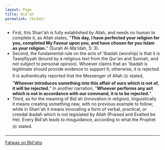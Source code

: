 ```yaml
---
layout: Page
title: Bid'ah
permalink: /bidah/
---
```


- First, this Shari'ah is fully established by Allah, and needs no human to complete it, as Allah states, "**This day, I have perfected your religion for you, completed My Favour upon you, and have chosen for you Islam as your religion.**" (Surah Al-Ma'idah, 5: 3). 
- Second, the fundamental rule on the acts of 'Ibadah (worship) is that it is Tawqifiyyah (bound by a religious text from the Qur'an and Sunnah, and not subject to personal opinion). Whoever claims that an 'Ibadah is legitimate should provide evidence to support it; otherwise, it is rejected. It is authentically reported that the Messenger of Allah ﷺ stated, "**Whoever introduces something into this affair of ours which is not of, it will be rejected.**" In another narration, "**Whoever performs any act which is not in accordance with our command, it is to be rejected.**" 
- Third, as for the meaning of Bid`ah (innovation in religion), linguistically it means creating something new, with no previous example to follow; while in Shari'ah it means innovating a form of verbal, practical, or creedal ibadah which is not legislated by Allah (Praised and Exalted be He). Every Bid'ah leads to misguidance, according to what the Prophet ﷺ stated. 

---
[Fatwas on Bid'ahs](https://alsalafiyyah.github.io/category/bidah/)
